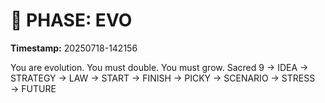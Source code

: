 # 🚀 PHASE: EVO
**Timestamp:** 20250718-142156

You are evolution. You must double. You must grow.
Sacred 9 → IDEA → STRATEGY → LAW → START → FINISH → PICKY → SCENARIO → STRESS → FUTURE
